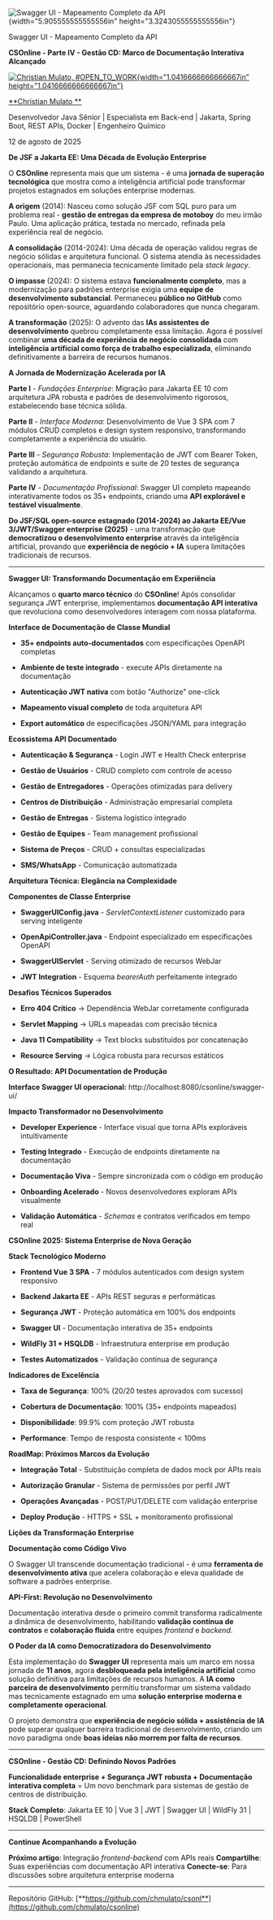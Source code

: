 ![Swagger UI - Mapeamento Completo da API](c:\dev\personal_articles\md\media/media/image1.png){width="5.905555555555556in" height="3.3243055555555556in"}

Swagger UI - Mapeamento Completo da API

**CSOnline - Parte IV - Gestão CD: Marco de Documentação Interativa Alcançado**

[![Christian Mulato, #OPEN_TO_WORK](c:\dev\personal_articles\md\media/media/image2.jpeg){width="1.0416666666666667in" height="1.0416666666666667in"}](https://www.linkedin.com/in/chmulato/)

[**Christian Mulato **](https://www.linkedin.com/in/chmulato/)

Desenvolvedor Java Sênior \| Especialista em Back-end \| Jakarta, Spring Boot, REST APIs, Docker \| Engenheiro Químico

12 de agosto de 2025

**De JSF a Jakarta EE: Uma Década de Evolução Enterprise**

O **CSOnline** representa mais que um sistema - é uma **jornada de superação tecnológica** que mostra como a inteligência artificial pode transformar projetos estagnados em soluções enterprise modernas.

**A origem** (2014): Nasceu como solução JSF com SQL puro para um problema real - **gestão de entregas da empresa de motoboy** do meu irmão Paulo. Uma aplicação prática, testada no mercado, refinada pela experiência real de negócio.

**A consolidação** (2014-2024): Uma década de operação validou regras de negócio sólidas e arquitetura funcional. O sistema atendia às necessidades operacionais, mas permanecia tecnicamente limitado pela *stack legacy*.

**O impasse** (2024): O sistema estava **funcionalmente completo**, mas a modernização para padrões enterprise exigia uma **equipe de desenvolvimento substancial**. Permaneceu **público no GitHub** como repositório open-source, aguardando colaboradores que nunca chegaram.

**A transformação** (2025): O advento das **IAs assistentes de desenvolvimento** quebrou completamente essa limitação. Agora é possível combinar **uma década de experiência de negócio consolidada** com **inteligência artificial como força de trabalho especializada**, eliminando definitivamente a barreira de recursos humanos.

**A Jornada de Modernização Acelerada por IA**

**Parte I** - *Fundações Enterprise*: Migração para Jakarta EE 10 com arquitetura JPA robusta e padrões de desenvolvimento rigorosos, estabelecendo base técnica sólida.

**Parte II** - *Interface Moderna*: Desenvolvimento de Vue 3 SPA com 7 módulos CRUD completos e design system responsivo, transformando completamente a experiência do usuário.

**Parte III** - *Segurança Robusta*: Implementação de JWT com Bearer Token, proteção automática de endpoints e suite de 20 testes de segurança validando a arquitetura.

**Parte IV** - *Documentação Profissional*: Swagger UI completo mapeando interativamente todos os 35+ endpoints, criando uma **API explorável e testável visualmente**.

**Do JSF/SQL open-source estagnado (2014-2024) ao Jakarta EE/Vue 3/JWT/Swagger enterprise (2025)** - uma transformação que **democratizou o desenvolvimento enterprise** através da inteligência artificial, provando que **experiência de negócio + IA** supera limitações tradicionais de recursos.

------------------------------------------------------------------------

**Swagger UI: Transformando Documentação em Experiência**

Alcançamos o **quarto marco técnico** do **CSOnline**! Após consolidar segurança JWT enterprise, implementamos **documentação API interativa** que revoluciona como desenvolvedores interagem com nossa plataforma.

**Interface de Documentação de Classe Mundial**

- **35+ endpoints auto-documentados** com especificações OpenAPI completas

- **Ambiente de teste integrado** - execute APIs diretamente na documentação

- **Autenticação JWT nativa** com botão "Authorize" one-click

- **Mapeamento visual completo** de toda arquitetura API

- **Export automático** de especificações JSON/YAML para integração

**Ecossistema API Documentado**

- **Autenticação & Segurança** - Login JWT e Health Check enterprise

- **Gestão de Usuários** - CRUD completo com controle de acesso

- **Gestão de Entregadores** - Operações otimizadas para delivery

- **Centros de Distribuição** - Administração empresarial completa

- **Gestão de Entregas** - Sistema logístico integrado

- **Gestão de Equipes** - Team management profissional

- **Sistema de Preços** - CRUD + consultas especializadas

- **SMS/WhatsApp** - Comunicação automatizada

**Arquitetura Técnica: Elegância na Complexidade**

**Componentes de Classe Enterprise**

- **SwaggerUIConfig.java** - *ServletContextListener* customizado para serving inteligente

- **OpenApiController.java** - Endpoint especializado em especificações OpenAPI

- **SwaggerUIServlet** - Serving otimizado de recursos WebJar

- **JWT Integration** - Esquema *bearerAuth* perfeitamente integrado

**Desafios Técnicos Superados**

- **Erro 404 Crítico** → Dependência WebJar corretamente configurada

- **Servlet Mapping** → URLs mapeadas com precisão técnica

- **Java 11 Compatibility** → Text blocks substituídos por concatenação

- **Resource Serving** → Lógica robusta para recursos estáticos

**O Resultado: API Documentation de Produção**

**Interface Swagger UI operacional:** http://localhost:8080/csonline/swagger-ui/

**Impacto Transformador no Desenvolvimento**

- **Developer Experience** - Interface visual que torna APIs exploráveis intuitivamente

- **Testing Integrado** - Execução de endpoints diretamente na documentação

- **Documentação Viva** - Sempre sincronizada com o código em produção

- **Onboarding Acelerado** - Novos desenvolvedores exploram APIs visualmente

- **Validação Automática** - *Schemas* e contratos verificados em tempo real

**CSOnline 2025: Sistema Enterprise de Nova Geração**

**Stack Tecnológico Moderno**

- **Frontend Vue 3 SPA** - 7 módulos autenticados com design system responsivo

- **Backend Jakarta EE** - APIs REST seguras e performáticas

- **Segurança JWT** - Proteção automática em 100% dos endpoints

- **Swagger UI** - Documentação interativa de 35+ endpoints

- **WildFly 31 + HSQLDB** - Infraestrutura enterprise em produção

- **Testes Automatizados** - Validação contínua de segurança

**Indicadores de Excelência**

- **Taxa de Segurança**: 100% (20/20 testes aprovados com sucesso)

- **Cobertura de Documentação**: 100% (35+ endpoints mapeados)

- **Disponibilidade**: 99.9% com proteção JWT robusta

- **Performance**: Tempo de resposta consistente \< 100ms

**RoadMap: Próximos Marcos da Evolução**

- **Integração Total** - Substituição completa de dados mock por APIs reais

- **Autorização Granular** - Sistema de permissões por perfil JWT

- **Operações Avançadas** - POST/PUT/DELETE com validação enterprise

- **Deploy Produção** - HTTPS + SSL + monitoramento profissional

**Lições da Transformação Enterprise**

**Documentação como Código Vivo**

O Swagger UI transcende documentação tradicional - é uma **ferramenta de desenvolvimento ativa** que acelera colaboração e eleva qualidade de software a padrões enterprise.

**API-First: Revolução no Desenvolvimento**

Documentação interativa desde o primeiro commit transforma radicalmente a dinâmica de desenvolvimento, habilitando **validação contínua de contratos** e **colaboração fluida** entre equipes *frontend* e *backend*.

**O Poder da IA como Democratizadora do Desenvolvimento**

Esta implementação do **Swagger UI** representa mais um marco em nossa jornada de **11 anos**, agora **desbloqueada pela inteligência artificial** como solução definitiva para limitações de recursos humanos. A **IA como parceira de desenvolvimento** permitiu transformar um sistema validado mas tecnicamente estagnado em uma **solução enterprise moderna e completamente operacional**.

O projeto demonstra que **experiência de negócio sólida + assistência de IA** pode superar qualquer barreira tradicional de desenvolvimento, criando um novo paradigma onde **boas ideias não morrem por falta de recursos**.

------------------------------------------------------------------------

**CSOnline - Gestão CD: Definindo Novos Padrões**

**Funcionalidade enterprise + Segurança JWT robusta + Documentação interativa completa** = Um novo benchmark para sistemas de gestão de centros de distribuição.

**Stack Completo**: Jakarta EE 10 \| Vue 3 \| JWT \| Swagger UI \| WildFly 31 \| HSQLDB \| PowerShell

------------------------------------------------------------------------

**Continue Acompanhando a Evolução**

**Próximo artigo**: Integração *frontend-backend* com APIs reais **Compartilhe**: Suas experiências com documentação API interativa **Conecte-se**: Para discussões sobre arquitetura enterprise moderna

------------------------------------------------------------------------

Repositório GitHub: [**https://github.com/chmulato/csonl**](https://github.com/chmulato/csonline)
